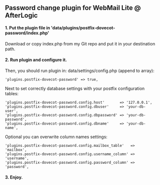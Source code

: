 ## Password change plugin for WebMail Lite @ AfterLogic

#### 1. Put the plugin file in 'data/plugins/postfix-dovecot-password/index.php'
Download or copy index.php from my Git repo and put it in your destination path.

#### 2. Run plugin and configure it.
Then, you should run plugin in: data/settings/config.php (append to array):
```
'plugins.postfix-dovecot-password' => true,
```

Next to set correctly database settings with your postfix configuration tables:
```
'plugins.postfix-dovecot-password.config.host'       => '127.0.0.1',
'plugins.postfix-dovecot-password.config.dbuser'     => 'your-db-user',
'plugins.postfix-dovecot-password.config.dbpassword' => 'your-db-password',
'plugins.postfix-dovecot-password.config.dbname'     => 'your-db-name',
```
Optional you can overwrite column names settings:
```
'plugins.postfix-dovecot-password.config.mailbox_table'   => 'mailbox',
'plugins.postfix-dovecot-password.config.username_column' => 'username',
'plugins.postfix-dovecot-password.config.password_column' => 'password',
```

#### 3. Enjoy.
